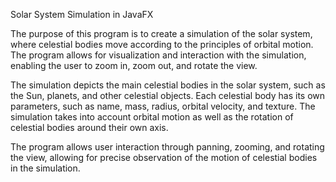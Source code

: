 Solar System Simulation in JavaFX

The purpose of this program is to create a simulation of the solar system, where celestial bodies move according to the principles of orbital motion. The program allows for visualization and interaction with the simulation, enabling the user to zoom in, zoom out, and rotate the view.

The simulation depicts the main celestial bodies in the solar system, such as the Sun, planets, and other celestial objects. Each celestial body has its own parameters, such as name, mass, radius, orbital velocity, and texture. The simulation takes into account orbital motion as well as the rotation of celestial bodies around their own axis.

The program allows user interaction through panning, zooming, and rotating the view, allowing for precise observation of the motion of celestial bodies in the simulation.
